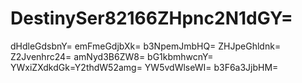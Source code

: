 # DestinySer82166ZHpnc2N1dGY=
dHdleGdsbnY=
emFmeGdjbXk=
b3NpemJmbHQ=
ZHJpeGhldnk=
Z2Jvenhrc24=
amNyd3B6ZW8=
bG1kbmhwcnY=
YWxiZXdkdGk=Y2thdW52amg=
YW5vdWlseWI=
b3F6a3JjbHM=

